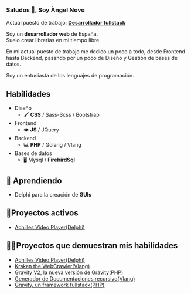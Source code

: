 ### Saludos 👋, Soy Àngel Novo
Actual puesto de trabajo: [**Desarrollador fullstack**](https://www.linkedin.com/in/angel-novo/)

Soy un **desarrollador web** de España.  
Suelo crear librerias en mi tiempo libre.  

En mi actual puesto de trabajo me dedico un poco a todo, desde Frontend hasta Backend, pasando por un poco de Diseño y Gestión de bases de datos.

Soy un entusiasta de los lenguajes de programación.

## Habilidades   
* Diseño
    + 🖌️ **CSS** / Sass-Scss / Bootstrap
* Frontend
    * 👁️ **JS** / JQuery
* Backend
    + 💻 **PHP** / Golang / Vlang 
* Bases de datos
    + 🖥️ Mysql / **FirebirdSql**

## 📖 Aprendiendo
- Delphi para la creación de **GUIs**

## 🔭Proyectos activos
- [Achilles Video Player(Delphi)](https://github.com/Angel-del-dev/Custom-Video-Player)

## 🏃‍♂️Proyectos que demuestran mis habilidades

* [Achilles Video Player(Delphi)](https://github.com/Angel-del-dev/Custom-Video-Player)
* [Kraken the WebCrawler(Vlang)](https://github.com/Angel-del-dev/kraken)
* [Gravity V2, la nueva versión de Gravity(PHP)](https://github.com/Angel-del-dev/Gravity-V2)
* [Generador de Documentaciones recursivo(Vlang)](https://github.com/Angel-del-dev/code_docs_generator)
* [Gravity, un framework fullstack(PHP)](https://github.com/Angel-del-dev/Gravity)


<!-- [![Top Langs](https://github-readme-stats.vercel.app/api/top-langs/?username=Angel-del-dev)](https://github.com/anuraghazra/github-readme-stats)

[![trophy](https://github-profile-trophy.vercel.app/?username=Angel-del-dev&theme=onedark)](https://github.com/ryo-ma/github-profile-trophy) -->